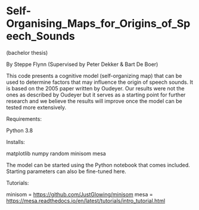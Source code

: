 # Self-Organising_Maps_for_Origins_of_Speech_Sounds
(bachelor thesis)

By Steppe Flynn
(Supervised by Peter Dekker & Bart De Boer)

This code presents a cognitive model (self-organizing map) that can be used to determine factors that may influence the origin of speech sounds. It is based on the 2005 paper written by Oudeyer. Our results were not the ones as described by Oudeyer but it serves as a starting point for further research and we believe the results will improve once the model can be tested more extensively.


Requirements:

Python 3.8


Installs: 

matplotlib
numpy
random
minisom
mesa


The model can be started using the Python notebook that comes included. Starting parameters can also be fine-tuned here.


Tutorials:

minisom = https://github.com/JustGlowing/minisom
mesa = https://mesa.readthedocs.io/en/latest/tutorials/intro_tutorial.html
